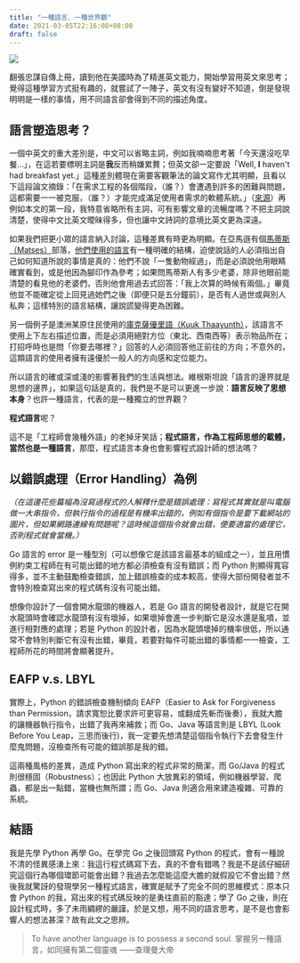 ```yaml
---
title: "一種語言、一種世界觀"
date: 2021-03-05T22:16:08+08:00
draft: false
---
```


![](https://elearningindustry.com/wp-content/uploads/2020/04/10-language-trends-in-elearning.jpg)

翻張忠謀自傳上冊，讀到他在美國時為了精進英文能力，開始學習用英文來思考；覺得這種學習方式挺有趣的，就嘗試了一陣子，英文有沒有變好不知道，倒是發現明明是一樣的事情，用不同語言卻會得到不同的描述角度。

## 語言塑造思考？

一個中英文的重大差別是，中文可以省略主詞，例如我喃喃思考著「今天還沒吃早餐…」，在這若要標明主詞是**我**反而稍嫌累贅；但英文卻一定要說「Well, **I** haven't had breakfast yet.」這種差別體現在需要客觀筆法的論文寫作尤其明顯，且看以下這段論文摘錄：「在需求工程的各個階段，（誰？）會遭遇到許多的困難與問題，這都需要一一被克服，（誰？）才能完成滿足使用者需求的軟體系統。」（[來源](http://thuir.thu.edu.tw/retrieve/4769/096THU00394015-001.pdf)）再例如本文的第一段，我特意省略所有主詞，可有影響文章的流暢度嗎？不把主詞說清楚，使得中文比英文曖昧得多，但也讓中文詩詞的意境比英文更為深遠。

如果我們把更小眾的語言納入討論，這種差異有時更為明顯。在亞馬遜有個[馬蒂斯（Matses）](https://en.wikipedia.org/wiki/Matsés)部落，[他們使用的語言](https://en.wikipedia.org/wiki/Matsés_language)有一種明確的結構，迫使說話的人必須指出自己如何知道所說的事情是真的：他們不說「一隻動物經過」，而是必須說他用眼睛確實看到，或是他因為腳印作為參考；如果問馬蒂斯人有多少老婆，除非他眼前能清楚的看見他的老婆們，否則他會用過去式回答：「我上次算的時候有兩個。」畢竟他並不能確定從上回見過她們之後（即便只是五分鐘前），是否有人過世或與別人私奔；這樣特別的語言結構，讓說謊變得更為困難。

另一個例子是澳洲某原住民使用的[庫克薩優里語（Kuuk Thaayunth）](https://zh.wikipedia.org/wiki/庫克薩優里語)，該語言不使用上下左右描述位置，而是必須用絕對方位（東北、西南西等）表示物品所在；打招呼時也是問「你要去哪裡？」回答的人必須回答他正前往的方向；不意外的，這類語言的使用者擁有遠優於一般人的方向感和定位能力。

所以語言的確或深或淺的影響著我們的生活與想法。維根斯坦說「語言的邊界就是思想的邊界」，如果這句話是真的，我們是不是可以更進一步說：**語言反映了思想本身**？也許一種語言，代表的是一種獨立的世界觀？

**程式語言**呢？

這不是「工程師會幾種外語」的老掉牙笑話；**程式語言，作為工程師思想的載體，當然也是一種語言**，那麼，程式語言本身也會影響程式設計師的想法嗎？

## 以錯誤處理（Error Handling）為例

*（在這邊花些篇幅為沒寫過程式的人解釋什麼是錯誤處理：寫程式其實就是叫電腦做一大串指令，但執行指令的過程是有機率出錯的，例如有個指令是要下載網站的圖片，但如果網路連線有問題呢？這時候這個指令就會出錯，便要適當的處理它，否則程式就會當機。）*

Go 語言的 error 是一種型別（可以想像它是該語言最基本的組成之一），並且用慣例約束工程師在有可能出錯的地方都必須檢查有沒有錯誤；而 Python 則顯得寬容得多，並不主動鼓勵檢查錯誤，加上錯誤檢查的成本較高，使得大部份開發者並不會特別檢查寫出來的程式碼有沒有可能出錯。

想像你設計了一個會開水龍頭的機器人，若是 Go 語言的開發者設計，就是它在開水龍頭時會確認水龍頭有沒有壞掉，如果壞掉會進一步判斷它是沒水還是亂噴，並進行相對應的處理；若是 Python 的設計者，因為水龍頭壞掉的機率很低，所以通常不會特別判斷它有沒有出錯，畢竟，若要對每件可能出錯的事情都一一檢查，工程師所花的時間將會顯著提升。

## EAFP v.s. LBYL

實際上，Python 的錯誤檢查機制傾向 EAFP（Easier to Ask for Forgiveness than Permission，請求寬恕比要求許可更容易，或翻成先斬而後奏），我就大膽的讓機器執行指令，出錯了我再來補救；而 Go、Java 等語言則是 LBYL (Look Before You Leap，三思而後行)，我一定要先想清楚這個指令執行下去會發生什麼鬼問題，沒檢查所有可能的錯誤那是我的錯。

這兩種風格的差異，造成 Python 寫出來的程式非常的簡潔，而 Go/Java 的程式則很穩固（Robustness）；也因此 Python 大放異彩的領域，例如機器學習、爬蟲，都是出一點錯，當機也無所謂；而 Go、Java 則適合用來建造複雜、可靠的系統。

## 結語

我是先學 Python 再學 Go。在學完 Go 之後回頭寫 Python 的程式，會有一種說不清的怪異感湧上來：我這行程式碼寫下去，真的不會有錯嗎？我是不是該仔細研究這個行為哪個環節可能會出錯？我過去怎麼能這麼大膽的就假設它不會出錯？然後我就驚訝的發現學另一種程式語言，確實是賦予了完全不同的思維模式：原本只會 Python 的我，寫出來的程式碼反映的是勇往直前的豁達；學了 Go 之後，則在設計程式時，多了未雨綢繆的嚴謹。於是又想，用不同的語言思考，是不是也會影響人的想法甚深？故有此文之思辨。

> To have another language is to possess a second soul. 掌握另一種語言，如同擁有第二個靈魂 ——查理曼大帝